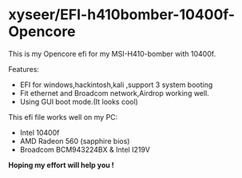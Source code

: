 # xyseer/EFI-h410bomber-10400f-Opencore

This is my Opencore efi for my MSI-H410-bomber with 10400f.

Features:

- EFI for windows,hackintosh,kali ,support 3 system booting
- Fit ethernet and Broadcom network,Airdrop working well.
- Using GUI boot mode.(It looks cool)





This efi file works well on my PC:

- Intel 10400f
- AMD Radeon 560 (sapphire bios)
- Broadcom BCM943224BX & Intel I219V



**Hoping my effort will help you !**
